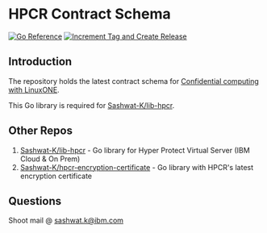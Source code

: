 # HPCR Contract Schema

[![Go Reference](https://pkg.go.dev/badge/github.com/Sashwat-K/lib-hpcr.svg)](https://pkg.go.dev/github.com/Sashwat-K/hpcr-encryption-certificate)
[![Increment Tag and Create Release](https://github.com/Sashwat-K/hpcr-contract-schema/actions/workflows/tag_and_release.yml/badge.svg)](https://github.com/Sashwat-K/hpcr-contract-schema/actions/workflows/tag_and_release.yml)

## Introduction
The repository holds the latest contract schema for [Confidential computing with LinuxONE](https://cloud.ibm.com/docs/vpc?topic=vpc-about-se).

This Go library is required for [Sashwat-K/lib-hpcr](https://github.com/Sashwat-K/lib-hpcr).

## Other Repos

1. [Sashwat-K/lib-hpcr](https://github.com/Sashwat-K/lib-hpcr) - Go library for Hyper Protect Virtual Server (IBM Cloud & On Prem)
2. [Sashwat-K/hpcr-encryption-certificate](https://github.com/Sashwat-K/hpcr-encryption-certificate) - Go library with HPCR's latest encryption certificate

## Questions
Shoot mail @ sashwat.k@ibm.com
